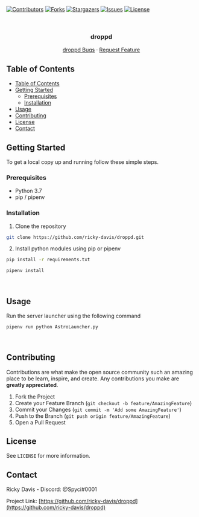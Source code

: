<!--
*** To avoid retyping too much info. Do a search and replace for the following:
*** ricky-davis, droppd, twitter_handle, email
-->





<!-- PROJECT SHIELDS -->
<!--
*** I'm using markdown "reference style" links for readability.
*** Reference links are enclosed in brackets [ ] instead of parentheses ( ).
*** See the bottom of this document for the declaration of the reference variables
*** for contributors-url, forks-url, etc. This is an optional, concise syntax you may use.
*** https://www.markdownguide.org/basic-syntax/#reference-style-links
-->
[![Contributors][contributors-shield]][contributors-url]
[![Forks][forks-shield]][forks-url]
[![Stargazers][stars-shield]][stars-url]
[![Issues][issues-shield]][issues-url]
[![License][license-shield]][license-url]



<!-- PROJECT LOGO -->
<br />
<p align="center">
  <h3 align="center">droppd</h3>

  <p align="center">
    <a href="https://github.com/ricky-davis/droppd/issues">droppd Bugs</a>
    ·
    <a href="https://github.com/ricky-davis/droppd/issues">Request Feature</a>
  </p>
</p>



<!-- TABLE OF CONTENTS -->
## Table of Contents

- [Table of Contents](#table-of-contents)
- [Getting Started](#getting-started)
  - [Prerequisites](#prerequisites)
  - [Installation](#installation)
- [Usage](#usage)
- [Contributing](#contributing)
- [License](#license)
- [Contact](#contact)




<!-- GETTING STARTED -->
## Getting Started

To get a local copy up and running follow these simple steps.

### Prerequisites

- Python 3.7
- pip / pipenv

### Installation

1. Clone the repository

```sh
git clone https://github.com/ricky-davis/droppd.git
```

2. Install python modules using pip or pipenv

```sh
pip install -r requirements.txt
```

```sh
pipenv install
```

<br />


<!-- USAGE EXAMPLES -->
## Usage

Run the server launcher using the following command

```sh
pipenv run python AstroLauncher.py
```
<br/>




<!-- CONTRIBUTING -->
## Contributing

Contributions are what make the open source community such an amazing place to be learn, inspire, and create. Any contributions you make are **greatly appreciated**.

1. Fork the Project
2. Create your Feature Branch (`git checkout -b feature/AmazingFeature`)
3. Commit your Changes (`git commit -m 'Add some AmazingFeature'`)
4. Push to the Branch (`git push origin feature/AmazingFeature`)
5. Open a Pull Request



<!-- LICENSE -->
## License

See `LICENSE` for more information.



<!-- CONTACT -->
## Contact

Ricky Davis - Discord: @Spyci#0001

Project Link: [https://github.com/ricky-davis/droppd](https://github.com/ricky-davis/droppd)





<!-- MARKDOWN LINKS & IMAGES -->
<!-- https://www.markdownguide.org/basic-syntax/#reference-style-links -->
[contributors-shield]: https://img.shields.io/github/contributors/ricky-davis/droppd.svg?style=flat-square
[contributors-url]: https://github.com/ricky-davis/droppd/graphs/contributors
[forks-shield]: https://img.shields.io/github/forks/ricky-davis/droppd.svg?style=flat-square
[forks-url]: https://github.com/ricky-davis/droppd/network/members
[stars-shield]: https://img.shields.io/github/stars/ricky-davis/droppd.svg?style=flat-square
[stars-url]: https://github.com/ricky-davis/droppd/stargazers
[issues-shield]: https://img.shields.io/github/issues/ricky-davis/droppd.svg?style=flat-square
[issues-url]: https://github.com/ricky-davis/droppd/issues
[license-shield]: https://img.shields.io/github/license/ricky-davis/droppd.svg?style=flat-square
[license-url]: https://github.com/ricky-davis/droppd/blob/master/LICENSE.txt